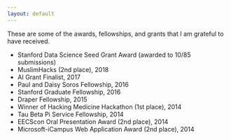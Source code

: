 ```yaml
---
layout: default
---
```


These are some of the awards, fellowships, and grants that I am grateful to have received.

* Stanford Data Science Seed Grant Award (awarded to 10/85 submissions)
* MuslimHacks (2nd place), 2018
* AI Grant Finalist, 2017
* Paul and Daisy Soros Fellowship, 2016
* Stanford Graduate Fellowship, 2016
* Draper Fellowship, 2015
* Winner of Hacking Medicine Hackathon (1st place), 2014
* Tau Beta Pi Service Fellowship, 2014
* EECScon Oral Presentation Award (2nd place), 2014
* Microsoft-iCampus Web Application Award (2nd place), 2014

